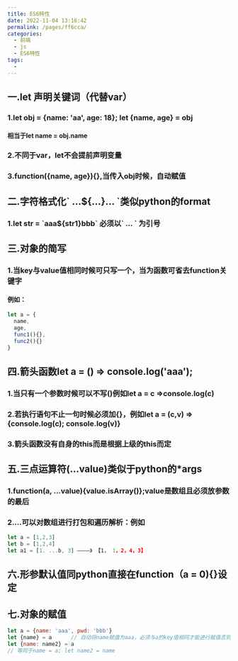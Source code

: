```yaml
---
title: ES6特性
date: 2022-11-04 13:16:42
permalink: /pages/ff6cca/
categories:
  - 前端
  - js
  - ES6特性
tags:
  - 
---
```

## 一.let 声明关键词（代替var）

### 1.let obj  = {name: 'aa', age: 18}; let {name, age} = obj 

#### 相当于let name = obj.name

### 2.不同于var，let不会提前声明变量

### 3.function({name, age}){},当传入obj时候，自动赋值



## 二.字符格式化\` ...${...}... \`类似python的format

### 1.let str = \`aaa${str1}bbb\`  必须以\` ... \` 为引号

## 三.对象的简写

### 1.当key与value值相同时候可只写一个，当为函数可省去function关键字

#### 例如：

```javascript
let a = {
  name,
  age,
  func1(){},
  func2(){}
}
```

## 四.箭头函数let a = () => console.log('aaa');

### 1.当只有一个参数时候可以不写()例如let a  = c =>console.log(c)

### 2.若执行语句不止一句时候必须加{}，例如let a = (c,v) =>{console.log(c); console.log(v)}

### 3.箭头函数没有自身的this而是根据上级的this而定



## 五.三点运算符(...value)类似于python的*args

### 1.function(a, ...value){value.isArray()};value是数组且必须放参数的最后

### 2....可以对数组进行打包和遍历解析：例如

```javascript
let a = [1,2,3]
let b = [1,2,4]
let a1 = [1. ...b, 3] ————》 【1， 1，2，4，3】
```



## 六.形参默认值同python直接在function（a = 0){}设定

## 七.对象的赋值

```javascript
let a = {name: 'aaa', pwd: 'bbb'}
let {name} = a		// 自动将name赋值为aaa，必须与a的key值相同才能进行赋值否则undefined
let {name: name2} = a
// 等同于name = a; let name2 = name
```



